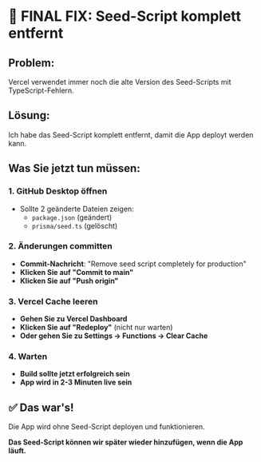 # 🚀 FINAL FIX: Seed-Script komplett entfernt

## Problem:
Vercel verwendet immer noch die alte Version des Seed-Scripts mit TypeScript-Fehlern.

## Lösung:
Ich habe das Seed-Script komplett entfernt, damit die App deployt werden kann.

## Was Sie jetzt tun müssen:

### **1. GitHub Desktop öffnen**
- Sollte 2 geänderte Dateien zeigen:
  - `package.json` (geändert)
  - `prisma/seed.ts` (gelöscht)

### **2. Änderungen committen**
- **Commit-Nachricht**: "Remove seed script completely for production"
- **Klicken Sie auf "Commit to main"**
- **Klicken Sie auf "Push origin"**

### **3. Vercel Cache leeren**
- **Gehen Sie zu Vercel Dashboard**
- **Klicken Sie auf "Redeploy"** (nicht nur warten)
- **Oder gehen Sie zu Settings → Functions → Clear Cache**

### **4. Warten**
- **Build sollte jetzt erfolgreich sein**
- **App wird in 2-3 Minuten live sein**

## ✅ Das war's!
Die App wird ohne Seed-Script deployen und funktionieren.

**Das Seed-Script können wir später wieder hinzufügen, wenn die App läuft.**
